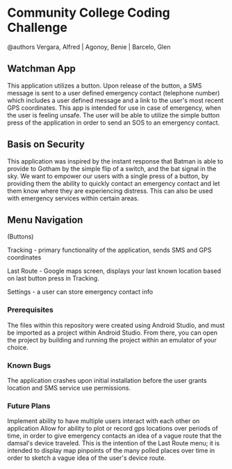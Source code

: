 # Community College Coding Challenge
@authors Vergara, Alfred | Agonoy, Benie | Barcelo, Glen
## Watchman App

This application utilizes a button. Upon release of the button, a SMS message is sent to a user defined emergency contact (telephone number) which includes a user defined message and a link to the user's most recent GPS coordinates. This app is intended for use in case of emergency, when the user is feeling unsafe. The user will be able to utilize the simple button press of the application in order to send an SOS to an emergency contact.

## Basis on Security

This application was inspired by the instant response that Batman is able to provide to Gotham by the simple flip of a switch, and the bat signal in the sky. We want to empower our users with a single press of a button, by providing them the ability to quickly contact an emergency contact and let them know where they are experiencing distress. This can also be used with emergency services within certain areas.

## Menu Navigation
(Buttons)

Tracking - primary functionality of the application, sends SMS and GPS coordinates

Last Route - Google maps screen, displays your last known location based on last button press in Tracking.

Settings - a user can store emergency contact info

### Prerequisites
The files within this repository were created using Android Studio, and must be imported as a project within Android Studio. From there, you can open the project by building and running the project within an emulator of your choice.

### Known Bugs
The application crashes upon initial installation before the user grants location and SMS service use permissions. 

### Future Plans
Implement ability to have multiple users interact with each other on application
Allow for ability to plot or record gps locations over periods of time, in order to give emergency contacts an idea of a vague route that the damsal's device traveled. This is the intention of the Last Route menu; it is intended to display map pinpoints of the many polled places over time in order to sketch a vague idea of the user's device route.
